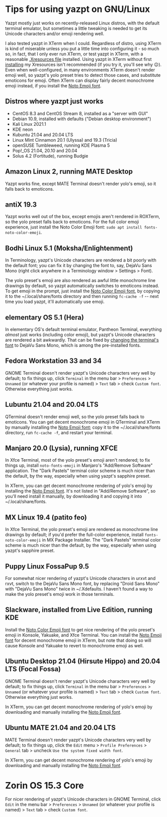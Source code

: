 # Tips for using yazpt on GNU/Linux

Yazpt mostly just works on recently-released Linux distros, with the default terminal emulator, but sometimes a little tweaking is needed to get its Unicode characters and/or emoji rendering well.

I also tested yazpt in XTerm when I could. Regardless of distro, using XTerm is kind of miserable unless you put a little time into configuring it - so much so, in fact, that I only ever run XTerm, or test yazpt in XTerm, with a reasonable [.Xresources file](./resources/Xresources) installed. Using yazpt in XTerm without first [installing](./resources/install-resources.zsh) my Xresources isn't recommended (if you try it, you'll see why 😉). Even when well-configured, in many environments XTerm doesn't render emoji well, so yazpt's yolo preset tries to detect those cases, and substitute emoticons for emoji. Often XTerm can display fairly decent monochrome emoji instead, if you install the [Noto Emoji font](https://github.com/googlefonts/noto-emoji/blob/master/fonts/NotoEmoji-Regular.ttf).


## Distros where yazpt just works

* CentOS 8.3 and CentOS Stream 8, installed as a "server with GUI"
* Debian 10.9, installed with defaults ("Debian desktop environment")
* Kali Linux 2021.1
* KDE neon
* Kubuntu 21.04 and 20.04 LTS
* Linux Mint Cinnamon 20.1 (Ulyssa) and 19.3 (Tricia)
* openSUSE Tumbleweed, running KDE Plasma 5
* Pop!_OS 21.04, 20.10 and 20.04
* Solus 4.2 (Fortitude), running Budgie


## Amazon Linux 2, running MATE Desktop

Yazpt works fine, except MATE Terminal doesn't render yolo's emoji, so it falls back to emoticons.


## antiX 19.3

Yazpt works well out of the box, except emojis aren't rendered in ROXTerm, so the yolo preset falls back to emoticons. For the full color emoji experience, just install the Noto Color Emoji font: `sudo apt install fonts-noto-color-emoji`.


## Bodhi Linux 5.1 (Moksha/Enlightenment)

In Terminology, yazpt's Unicode characters are rendered a bit poorly with the default font; you can fix it by changing the font to, say, DejaVu Sans Mono (right click anywhere in a Terminology window > Settings > Font).

The yolo preset's emoji are also rendered as awful little monochrome line drawings by default, so yazpt automatically switches to emoticons instead. To get emoji in the prompt, just install the [Noto Color Emoji font](https://github.com/googlefonts/noto-emoji/blob/master/fonts/NotoColorEmoji.ttf), by copying it to the ~/.local/share/fonts directory and then running `fc-cache -f` -- next time you load yazpt, it'll automatically use emoji.


## elementary OS 5.1 (Hera)

In elementary OS's default terminal emulator, Pantheon Terminal, everything _almost_ just works (including color emoji), but yazpt's Unicode characters are rendered a bit awkwardly. That can be fixed by [changing the terminal's font](https://elementaryos.stackexchange.com/questions/1149/how-can-i-change-the-default-terminal-font) to DejaVu Sans Mono, which is among the pre-installed fonts.


## Fedora Workstation 33 and 34

GNOME Terminal doesn't render yazpt's Unicode characters very well by default; to fix things up, click `Terminal` in the menu bar > `Preferences` > `Unnamed` (or whatever your profile is named) > `Text` tab > check `Custom font`. Otherwise everything just works.


## Lubuntu 21.04 and 20.04 LTS

QTerminal doesn't render emoji well, so the yolo preset falls back to emoticons. You can get decent monochrome emoji in QTerminal and XTerm by manually installing the [Noto Emoji font](https://github.com/googlefonts/noto-emoji/blob/master/fonts/NotoEmoji-Regular.ttf); copy it to the ~/.local/share/fonts directory, run `fc-cache -f`, and restart your terminal.


## Manjaro 20.0 (Lysia), running XFCE

In Xfce Terminal, most of the yolo preset's emoji aren't rendered; to fix things up, install `noto-fonts-emoji` in Manjaro's "Add/Remove Software" application. The "Dark Pastels" terminal color scheme is much nicer than the default, by the way, especially when using yazpt's sapphire preset.

In XTerm, you can get decent monochrome rendering of yolo's emoji by installing the [Noto Emoji font](https://github.com/googlefonts/noto-emoji/blob/master/fonts/NotoEmoji-Regular.ttf). It's not listed in "Add/Remove Software", so you'll need install it manually, by downloading it and copying it into ~/.local/share/fonts.


## MX Linux 19.4 (patito feo)

In Xfce Terminal, the yolo preset's emoji are rendered as monochrome line drawings by default; if you'd prefer the full-color experience, install `fonts-noto-color-emoji` in MX Package Installer. The "Dark Pastels" terminal color scheme is much nicer than the default, by the way, especially when using yazpt's sapphire preset.


## Puppy Linux FossaPup 9.5

For somewhat nicer rendering of yazpt's Unicode characters in urxvt and rxvt, switch to the DejaVu Sans Mono font, by replacing "Droid Sans Mono" with "DejaVu Sans Mono" twice in ~/.Xdefaults. I haven't found a way to make the yolo preset's emoji work in those terminals.


## Slackware, installed from Live Edition, running KDE

Install the [Noto Color Emoji font](https://github.com/googlefonts/noto-emoji/blob/master/fonts/NotoColorEmoji.ttf) to get nice rendering of the yolo preset's emoji in Konsole, Yakuake, and Xfce Terminal. You can install the [Noto Emoji font](https://github.com/googlefonts/noto-emoji/blob/master/fonts/NotoEmoji-Regular.ttf) for decent monochrome emoji in XTerm, but note that doing so will cause Konsole and Yakuake to revert to monochrome emoji as well.


## Ubuntu Desktop 21.04 (Hirsute Hippo) and 20.04 LTS (Focal Fossa)

GNOME Terminal doesn't render yazpt's Unicode characters very well by default; to fix things up, click `Terminal` in the menu bar > `Preferences` > `Unnamed` (or whatever your profile is named) > `Text` tab > check `Custom font`. Otherwise everything just works.

In XTerm, you can get decent monochrome rendering of yolo's emoji by downloading and manually installing the [Noto Emoji font](https://github.com/googlefonts/noto-emoji/blob/master/fonts/NotoEmoji-Regular.ttf).


## Ubuntu MATE 21.04 and 20.04 LTS

MATE Terminal doesn't render yazpt's Unicode characters very well by default; to fix things up, click the `Edit` menu > `Profile Preferences` > `General` tab > uncheck `Use the system fixed width font`.

In XTerm, you can get decent monochrome rendering of yolo's emoji by downloading and manually installing the [Noto Emoji font](https://github.com/googlefonts/noto-emoji/blob/master/fonts/NotoEmoji-Regular.ttf).


# Zorin OS 15.3 Core

For nicer rendering of yazpt's Unicode characters in GNOME Terminal, click `Edit` in the menu bar > `Preferences` > `Unnamed` (or whatever your profile is named) > `Text` tab > check `Custom font`.
